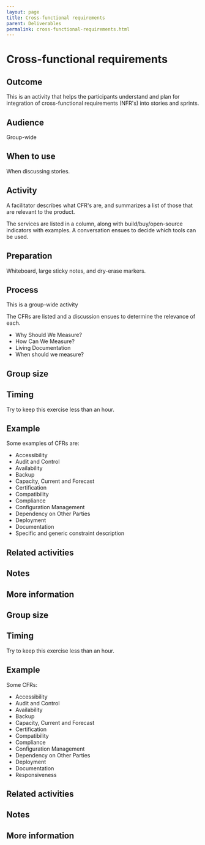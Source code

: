 ```yaml
---
layout: page
title: Cross-functional requirements
parent: Deliverables
permalink: cross-functional-requirements.html
---
```


# Cross-functional requirements

## Outcome
This is an activity that helps the participants understand and plan for integration of cross-functional requirements (NFR's) into stories and sprints.

## Audience
Group-wide

## When to use
When discussing stories.

## Activity
A facilitator describes what CFR's are, and summarizes a list of those that are relevant to the product.

The services are listed in a column, along with build/buy/open-source indicators with examples.
A conversation ensues to decide which tools can be used.

## Preparation
Whiteboard, large sticky notes, and dry-erase markers.

## Process
This is a group-wide activity

The CFRs are listed and a discussion ensues to determine the relevance of each.
- Why Should We Measure?
- How Can We Measure?
- Living Documentation
- When should we measure?

## Group size

## Timing

Try to keep this exercise less than an hour.

## Example

Some examples of CFRs are:

- Accessibility
- Audit and Control
- Availability
- Backup
- Capacity, Current and Forecast
- Certification
- Compatibility
- Compliance
- Configuration Management
- Dependency on Other Parties
- Deployment
- Documentation
- Specific and generic constraint description

## Related activities

## Notes

## More information

## Group size

## Timing

Try to keep this exercise less than an hour.

## Example

Some CFRs:
- Accessibility
- Audit and Control
- Availability
- Backup
- Capacity, Current and Forecast
- Certification
- Compatibility
- Compliance
- Configuration Management
- Dependency on Other Parties
- Deployment
- Documentation
- Responsiveness

## Related activities

## Notes

## More information
